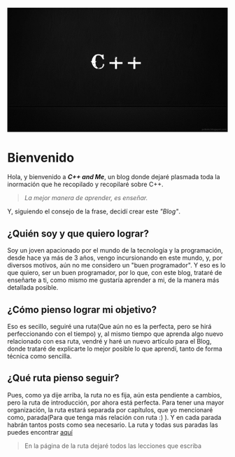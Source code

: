 ![Hermosa imagen con las letras C++](headimg.jpg)
# Bienvenido
Hola, y bienvenido a ***C++ and Me***, un blog donde dejaré plasmada toda la inormación que he recopilado y recopilaré sobre C++.

> *La mejor manera de aprender, es enseñar.*  

Y, siguiendo el consejo de la frase, decidí crear este *"Blog"*.  

## ¿Quién soy y que quiero lograr?
Soy un joven apacionado por el mundo de la tecnología y la programación, desde hace ya más de 3 años, vengo incursionando en este mundo, y, por diversos motivos, aún no me considero un "buen programador". Y eso es lo que quiero, ser un buen programador, por lo que, con este blog, trataré de enseñarte a ti, como mismo me gustaría aprender a mi, de la manera más detallada posible.  

  
## ¿Cómo pienso lograr mi objetivo?
Eso es secillo, seguiré una ruta(Que aún no es la perfecta, pero se hirá perfeccionando con el tiempo) y, al mismo tiempo que aprenda algo nuevo relacionado con esa ruta, vendré y haré un nuevo artículo para el Blog, donde trataré de explicarte lo mejor posible lo que aprendí, tanto de forma técnica como sencilla.

## ¿Qué ruta pienso seguir?
Pues, como ya dije arriba, la ruta no es fija, aún esta pendiente a cambios, pero la ruta de introducción, por ahora está perfecta. Para tener una mayor organización, la ruta estará separada por capítulos, que yo mencionaré como, parada(Para que tenga más relación con ruta :) ). Y en cada parada habrán tantos posts como sea necesario. La ruta y todas sus paradas las puedes encontrar [aquí](ruta.html) 

> En la página de la ruta dejaré todos las lecciones que escriba